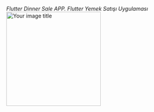 *Flutter Dinner Sale APP.*
*Flutter Yemek Satışı Uygulaması*
<img src="(https://github.com/Athena65/Dinner_Project_Flutter/assets/41066333/44204a0f-fec5-4959-87b0-99f685cfa19d" alt="Your image title" width="250"/>
